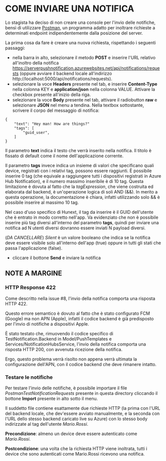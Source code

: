 # COME INVIARE UNA NOTIFICA

Lo stagista ha deciso di non creare una console per l'invio delle notifiche, bensì di utilizzare [Postman](https://www.postman.com/), un programma adatto per inoltrare richieste a determinati endpoint indipendentemente dalla posizione del server.

La prima cosa da fare è creare una nuova richiesta, rispettando i seguenti passaggi:
- nella barra in alto, selezionare il metodo **POST** e inserire l'URL relativo all'inoltro della notifica https://serverpushnotification.azurewebsites.net/api/notifications/requests (oppure avviare il backend locale all'indirizzo http://localhost:5000/api/notifications/requests).
- selezionare la voce **Headers** presente nel tab, e inserire **Content-Type** nella colonna KEY e **application/json** nella colonna VALUE. Attivare la checkbox presente all'inizio della riga.
- selezionare la voce **Body** presente nel tab, attivare il radiobutton **raw** e selezionare **JSON** nel menu a tendina. Nella textbox sottostante, scrivere il corpo del messaggio di notifica:
```
{
    "text": "Hey man! How are things?"
    "tags": [
        "guid_user",
    ]
}
```
Il parametro **text** indica il testo che verrà inserito nella notifica. Il titolo è fissato di default come il nome dell'applicazione corrente.

Il parametro **tags** invece indica un insieme di valori che specificano quali device, registrati con i relativi tag, possono essere raggiunti. È possibile inserire 0 tag (che equivale a raggiungere tutti i dispositivi registrati in Azure Hub Notification),
e il numero massimo inseribile è di 10 tag. Questa limitazione è dovuta al fatto che la *tagExpression*, che viene costruita ed elaborata dal backend, è un'operazione logica di soli AND (&&). In merito a questa operazione, la documentazione è chiara, infatti utilizzando solo && 
è possibile inserire al massimo 10 tag.

Nel caso d'uso specifico di Hunext, il tag da inserire è il GUID dell'utente che è entrato in modo corretto nell'app.
Va evidenziato che non è possibile inserire più tag diversi all'interno del parametro **tags**, quindi per inviare una notifica ad N utenti diversi dovranno essere inviati N payload diversi.

(*DA CANCELLARE*) *Silent* è un valore booleano che indica se la notifica deve essere visibile solo all'interno dell'app (true) oppure in tutti gli stati che passa l'applicazione (false).

- cliccare il bottone **Send** e inviare la notifica

## NOTE A MARGINE

### HTTP Response 422

Come descritto nella issue #8, l'invio della notifica comporta una risposta HTTP 422. 

Questo errore semantico è dovuto al fatto che è stato configurato FCM (Google) ma non APN (Apple), infatti il codice backend è già predisposto per l'invio di notifiche a dispositivi Apple.

È stato testato che, rimuovendo il codice specifico di TestNotification.Backend in Model/PushTemplates e Services/NotificationHubsService, l'invio della notifica comporta una risposta HTTP 200, con avvenuta ricezione della notifica.

Ergo, questo problema verrà risolto non appena verrà ultimata la configurazione dell'APN, con il codice backend che deve rimanere intatto.

### Testare le notifiche

Per testare l'invio delle notifiche, è possibile importare il file *PostmanTestNotificationRequests* presente in questa directory cliccando il bottone **Import** presente in alto sotto il menu.

Il suddetto file contiene esattamente due richieste HTTP (la prima con l'URL del backend locale, che dev'essere avviato manualmente, e la seconda con l'URL dello stesso backend caricato live su Azure) con lo stesso body indirizzate al tag dell'utente *Mario.Rossi*.

**Precondizione**: almeno un device deve essere autenticato come *Mario.Rossi*.

**Postcondizione**: una volta che la richiesta HTTP viene inoltrata, tutti i device che sono autenticati come Mario.Rossi ricevono una notifica.

